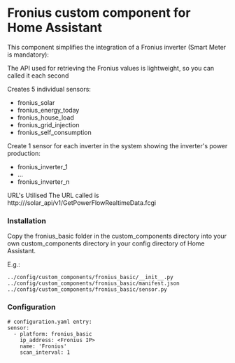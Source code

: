 # Fronius custom component for Home Assistant
This component simplifies the integration of a Fronius inverter (Smart Meter is mandatory):

The API used for retrieving the Fronius values is lightweight, so you can called it each second

Creates 5 individual sensors:
* fronius_solar
* fronius_energy_today
* fronius_house_load
* fronius_grid_injection
* fronius_self_consumption

Create 1 sensor for each inverter in the system showing the inverter's power production:
* fronius_inverter_1
* ...
* fronius_inverter_n

URL's Utilised
The URL called is http://<IP Fronius>/solar_api/v1/GetPowerFlowRealtimeData.fcgi

### Installation
Copy the fronius_basic folder in the custom_components directory into your own custom_components directory in your config directory of Home Assistant.

E.g.:
```
../config/custom_components/fronius_basic/__init__.py
../config/custom_components/fronius_basic/manifest.json
../config/custom_components/fronius_basic/sensor.py
```

### Configuration
```
# configuration.yaml entry:
sensor:
  - platform: fronius_basic
    ip_address: <Fronius IP>
    name: 'Fronius'
    scan_interval: 1
```    
